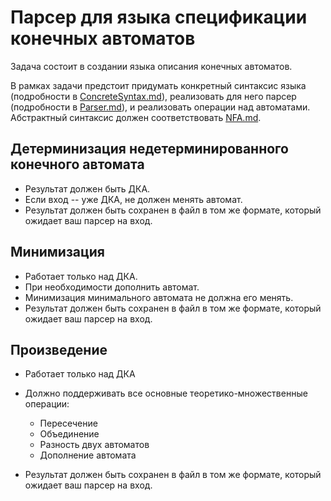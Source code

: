 # Парсер для языка спецификации  конечных автоматов

Задача состоит в создании языка описания конечных автоматов.

В рамках задачи предстоит придумать конкретный синтаксис языка (подробности в [ConcreteSyntax.md](../subtasks/ConcreteSyntax.md)), реализовать для него парсер (подробности в [Parser.md](../subtasks/Parser.md)), и реализовать операции над автоматами.  Абстрактный синтаксис должен соответствовать [NFA.md](../lang/NFA.md).

## Детерминизация недетерминированного конечного автомата

* Результат должен быть ДКА.
* Если вход -- уже ДКА, не должен менять автомат.
* Результат должен быть сохранен в файл в том же формате, который ожидает ваш парсер на вход.

## Минимизация

* Работает только над ДКА.
* При необходимости дополнить автомат.
* Минимизация минимального автомата не должна его менять.
* Результат должен быть сохранен в файл в том же формате, который ожидает ваш парсер на вход.

## Произведение

* Работает только над ДКА
* Должно поддерживать все основные теоретико-множественные операции:

   * Пересечение
   * Объединение
   * Разность двух автоматов
   * Дополнение автомата

* Результат должен быть сохранен в файл в том же формате, который ожидает ваш парсер на вход.

























